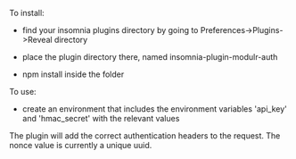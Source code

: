 To install:

- find your insomnia plugins directory by going to Preferences->Plugins->Reveal directory

- place the plugin directory there, named insomnia-plugin-modulr-auth

- npm install inside the folder


To use:

- create an environment that includes the environment variables 'api_key' and 'hmac_secret' with the relevant values

The plugin will add the correct authentication headers to the request.
The nonce value is currently a unique uuid.
